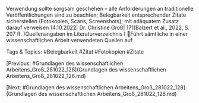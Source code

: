 Verwendung sollte sorgsam geschehen – alle Anforderungen an traditionelle 
Veröffentlichungen sind zu beachten; Belegbarkeit entsprechender Zitate sicherstellen 
(Fotokopien, Scans, Screenshots); mit adäquatem Zusatz darauf verweisen
14.10.2022| Dr. Christine Groß| 171(Balzert et al., 2022, S. 207 ff. )Quellenangaben im Literaturverzeichnis I
Führt sämtliche in einer wissenschaftlichen Arbeit verwendeten Quellen auf

   Tags & Topics:
   #Belegbarkeit
   #Zitat
   #Fotokopien
   #Zitate

[Previous: #Grundlagen des wissenschaftlichen Arbeitens_Groß_281022_128](Grundlagen des wissenschaftlichen Arbeitens_Groß_281022_128.md)

[Next: #Grundlagen des wissenschaftlichen Arbeitens_Groß_281022_128](Grundlagen des wissenschaftlichen Arbeitens_Groß_281022_128.md)